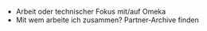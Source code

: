 - Arbeit oder technischer  Fokus mit/auf Omeka 
- Mit wem arbeite ich zusammen? Partner-Archive finden